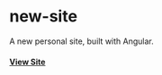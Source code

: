 new-site
========

A new personal site, built with Angular.

#### [View Site](https://cdn.rawgit.com/huttj/new-site/9253c73ac71691af81e1f9242a2e2c9782c7c6d4/index.html)
